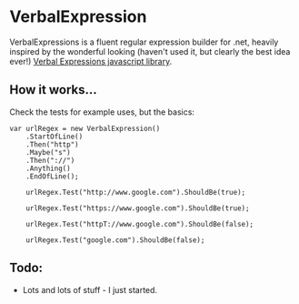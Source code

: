 # VerbalExpression

VerbalExpressions is a fluent regular expression builder for .net, heavily inspired by the wonderful 
looking (haven't used it, but clearly the best idea ever!) [Verbal Expressions javascript library](https://github.com/jehna/VerbalExpressions).  

## How it works...

Check the tests for example uses, but the basics:

    var urlRegex = new VerbalExpression()
		.StartOfLine()
		.Then("http")
		.Maybe("s")
		.Then("://")
		.Anything()
		.EndOfLine();

		urlRegex.Test("http://www.google.com").ShouldBe(true);

		urlRegex.Test("https://www.google.com").ShouldBe(true);

		urlRegex.Test("httpT://www.google.com").ShouldBe(false);

		urlRegex.Test("google.com").ShouldBe(false);



## Todo:
 - Lots and lots of stuff - I just started.

